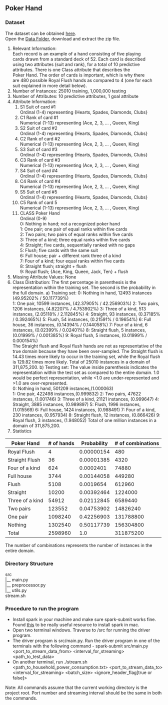 ## Poker Hand   
### Dataset  
The dataset can be obtained [here](https://archive.ics.uci.edu/ml/datasets/Poker+Hand).   
Open the [Data Folder](http://archive.ics.uci.edu/ml/machine-learning-databases/poker/), download and extract the zip file.   
  
1. Relevant Information:  
     Each record is an example of a hand consisting of five playing  
     cards drawn from a standard deck of 52. Each card is described  
     using two attributes (suit and rank), for a total of 10 predictive  
     attributes. There is one Class attribute that describes the  
     Poker Hand. The order of cards is important, which is why there  
     are 480 possible Royal Flush hands as compared to 4 (one for each  
     suit  explained in more detail below).
2. Number of Instances: 25010 training, 1,000,000 testing
3. Number of Attributes: 10 predictive attributes, 1 goal attribute  
4. Attribute Information:  
   1) S1 Suit of card #1  
      Ordinal (1-4) representing {Hearts, Spades, Diamonds, Clubs}
   2) C1 Rank of card #1  
      Numerical (1-13) representing (Ace, 2, 3, ... , Queen, King)
   3) S2 Suit of card #2  
      Ordinal (1-4) representing {Hearts, Spades, Diamonds, Clubs}
   4) C2 Rank of card #2  
      Numerical (1-13) representing (Ace, 2, 3, ... , Queen, King)
   5) S3 Suit of card #3  
      Ordinal (1-4) representing {Hearts, Spades, Diamonds, Clubs}
   6) C3 Rank of card #3  
      Numerical (1-13) representing (Ace, 2, 3, ... , Queen, King)
   7) S4 Suit of card #4  
      Ordinal (1-4) representing {Hearts, Spades, Diamonds, Clubs}
   8) C4 Rank of card #4  
      Numerical (1-13) representing (Ace, 2, 3, ... , Queen, King)
   9) S5 Suit of card #5  
      Ordinal (1-4) representing {Hearts, Spades, Diamonds, Clubs}
   10) C5 Rank of card 5  
      Numerical (1-13) representing (Ace, 2, 3, ... , Queen, King)
   11) CLASS Poker Hand  
      Ordinal (0-9)  
      0: Nothing in hand; not a recognized poker hand   
      1: One pair; one pair of equal ranks within five cards  
      2: Two pairs; two pairs of equal ranks within five cards  
      3: Three of a kind; three equal ranks within five cards  
      4: Straight; five cards, sequentially ranked with no gaps  
      5: Flush; five cards with the same suit  
      6: Full house; pair + different rank three of a kind  
      7: Four of a kind; four equal ranks within five cards  
      8: Straight flush; straight + flush  
      9: Royal flush; {Ace, King, Queen, Jack, Ten} + flush
5. Missing Attribute Values: None
6. Class Distribution:
        The first percentage in parenthesis is the representation within the training set. 
        The second is the probability in the full domain.
        a) Training set:
            0: Nothing in hand, 12493 instances (49.95202% / 50.117739%)  
            1: One pair, 10599 instances, (42.37905% / 42.256903%) 
            2: Two pairs, 1206 instances, (4.82207% / 4.753902%) 
            3: Three of a kind, 513 instances, (2.05118% / 2.112845%) 
            4: Straight, 93 instances, (0.37185% / 0.392465%) 
            5: Flush, 54 instances, (0.21591% / 0.19654%) 
            6: Full house, 36 instances, (0.14394% / 0.144058%) 
            7: Four of a kind, 6 instances, (0.02399% / 0.02401%) 
            8: Straight flush, 5 instances, (0.01999% / 0.001385%) 
            9: Royal flush, 5 instances, (0.01999% / 0.000154%)           
        The Straight flush and Royal flush hands are not as representative of the true domain because they have been over-sampled. 
        The Straight flush is 14.43 times more likely to occur in the training set, while the Royal flush is 129.82 times more likely.           Total of 25010 instances in a domain of 311,875,200.
        b) Testing set:
        The value inside parenthesis indicates the representation within the test set as compared to the entire domain. 
        1.0 would be perfect representation, while <1.0 are under-represented and >1.0 are over-represented.           
            0: Nothing in hand, 501209 instances,(1.000063)  
            1: One pair, 422498 instances,(0.999832) 
            2: Two pairs, 47622 instances, (1.001746) 
            3: Three of a kind, 21121 instances, (0.999647) 
            4: Straight, 3885 instances, (0.989897) 
            5: Flush, 1996 instances, (1.015569) 
            6: Full house, 1424 instances, (0.988491) 
            7: Four of a kind, 230 instances, (0.957934) 
            8: Straight flush, 12 instances, (0.866426) 
            9: Royal flush, 3 instances, (1.948052) 
            Total of one million instances in a domain of 311,875,200.   
7. Statistics  
  
| Poker Hand      | # of hands | Probability | # of combinations |  
|-----------------|------------|-------------|-------------------|  
| Royal Flush     | 4          | 0.00000154  | 480               |  
| Straight Flush  | 36         | 0.00001385  | 4320              |  
| Four of a kind  | 624        | 0.0002401   | 74880             |  
| Full house      | 3744       | 0.00144058  | 449280            |  
| Flush           | 5108       | 0.0019654   | 612960            |  
| Straight        | 10200      | 0.00392464  | 1224000           |  
| Three of a kind | 54912      | 0.02112845  | 6589440           |  
| Two pairs       | 123552     | 0.04753902  | 14826240          |  
| One pair        | 1098240    | 0.42256903  | 131788800         |  
| Nothing         | 1302540    | 0.50117739  | 156304800         |  
| Total           | 2598960    | 1.0         | 311875200         |  
  
  The number of combinations represents the number of instances in the entire domain.  
  
### Directory Structure  
  
src    
|__ main.py   
|__ preprocessor.py  
|__ utils.py   
stream.sh    
  
### Procedure to run the program  
  
* Install spark in your machine and make sure spark-submit works fine. Found [this](https://isaacchanghau.github.io/post/install_spark_mac/) to be really useful resource to install spark in mac.  
* Open two terminal windows. Traverse to /src for running the driver program.  
* The driver program is src/main.py. Run the driver program in one of the terminals with the following command - spark-submit src/main.py <port_to_stream_data_from> <interval_for_streaming> <path_to_test_data>  
* On another terminal, run ./stream.sh <path_to_household_power_consumption.txt> <port_to_stream_data_to> <interval_for_streaming> <batch_size> <ignore_header_flag[true or false]>  
  
Note: All commands assume that the current working directory is the project root. Port number and streaming interval should be the same in both the commands.